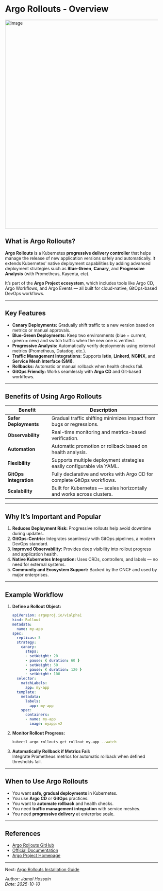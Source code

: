 # Argo Rollouts - Overview
<img width="1648" height="687" alt="image" src="https://github.com/user-attachments/assets/224283dd-69c1-44c2-9060-3d8b0c7ce569" />

## What is Argo Rollouts?

**Argo Rollouts** is a Kubernetes **progressive delivery controller** that helps manage the release of new application versions safely and automatically. It extends Kubernetes' native deployment capabilities by adding advanced deployment strategies such as **Blue-Green**, **Canary**, and **Progressive Analysis** (with Prometheus, Kayenta, etc).

It’s part of the **Argo Project ecosystem**, which includes tools like Argo CD, Argo Workflows, and Argo Events — all built for cloud-native, GitOps-based DevOps workflows.

---

## Key Features

- **Canary Deployments:** Gradually shift traffic to a new version based on metrics or manual approvals.
- **Blue-Green Deployments:** Keep two environments (blue = current, green = new) and switch traffic when the new one is verified.
- **Progressive Analysis:** Automatically verify deployments using external metrics (Prometheus, Datadog, etc.).
- **Traffic Management Integrations:** Supports **Istio**, **Linkerd**, **NGINX**, and **Service Mesh Interface (SMI)**.
- **Rollbacks:** Automatic or manual rollback when health checks fail.
- **GitOps Friendly:** Works seamlessly with **Argo CD** and Git-based workflows.

---

## Benefits of Using Argo Rollouts

| Benefit | Description |
|----------|-------------|
| **Safer Deployments** | Gradual traffic shifting minimizes impact from bugs or regressions. |
| **Observability** | Real-time monitoring and metrics-based verification. |
| **Automation** | Automatic promotion or rollback based on health analysis. |
| **Flexibility** | Supports multiple deployment strategies easily configurable via YAML. |
| **GitOps Integration** | Fully declarative and works with Argo CD for complete GitOps workflows. |
| **Scalability** | Built for Kubernetes — scales horizontally and works across clusters. |

---

## Why It’s Important and Popular

1. **Reduces Deployment Risk:** Progressive rollouts help avoid downtime during updates.
2. **GitOps-Centric:** Integrates seamlessly with GitOps pipelines, a modern DevOps standard.
3. **Improved Observability:** Provides deep visibility into rollout progress and application health.
4. **Native Kubernetes Integration:** Uses CRDs, controllers, and labels — no need for external systems.
5. **Community and Ecosystem Support:** Backed by the CNCF and used by major enterprises.

---

## Example Workflow

1. **Define a Rollout Object:**
   ```yaml
   apiVersion: argoproj.io/v1alpha1
   kind: Rollout
   metadata:
     name: my-app
   spec:
     replicas: 5
     strategy:
       canary:
         steps:
         - setWeight: 20
         - pause: { duration: 60 }
         - setWeight: 50
         - pause: { duration: 120 }
         - setWeight: 100
     selector:
       matchLabels:
         app: my-app
     template:
       metadata:
         labels:
           app: my-app
       spec:
         containers:
         - name: my-app
           image: myapp:v2
   ```

2. **Monitor Rollout Progress:**
   ```bash
   kubectl argo rollouts get rollout my-app --watch
   ```

3. **Automatically Rollback if Metrics Fail:**  
   Integrate Prometheus metrics for automatic rollback when defined thresholds fail.

---

## When to Use Argo Rollouts

- You want **safe, gradual deployments** in Kubernetes.
- You use **Argo CD** or **GitOps** practices.
- You want to **automate rollback** and health checks.
- You need **traffic management integration** with service meshes.
- You need **progressive delivery** at enterprise scale.

---

## References

- [Argo Rollouts GitHub](https://github.com/argoproj/argo-rollouts)
- [Official Documentation](https://argo-rollouts.readthedocs.io/)
- [Argo Project Homepage](https://argoproj.github.io/)

---
Next: [Argo Rollouts Installation Guide](https://github.com/jamaldevsecops/ArgoCD/blob/master/argo-rollouts/docs/1.Argo-Rollouts-Installation.md)  

*Author: Jamal Hossain*  
*Date: 2025-10-10*  
